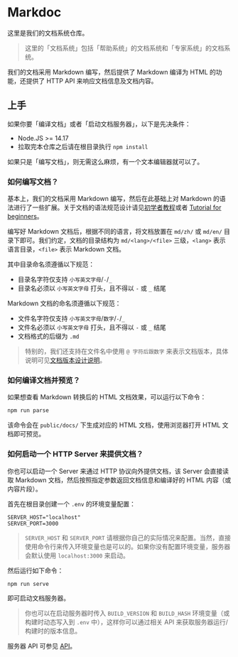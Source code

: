 # Markdoc

这里是我们的文档系统仓库。

> 这里的「文档系统」包括「帮助系统」的文档系统和「专家系统」的文档系统。

我们的文档采用 Markdown 编写，然后提供了 Markdown 编译为 HTML 的功能，还提供了 HTTP API 来响应文档信息及文档内容。

## 上手

如果你要「编译文档」或者「启动文档服务器」，以下是先决条件：

- Node.JS >= 14.17
- 拉取完本仓库之后请在根目录执行 `npm install`

如果只是「编写文档」，则无需这么麻烦，有一个文本编辑器就可以了。

### 如何编写文档？

基本上，我们的文档采用 Markdown 编写，然后在此基础上对 Markdown 的语法进行了一些扩展。关于文档的语法规范设计请见[初学者教程](./md/zh/tutorial.md)或者 [Tutorial for beginners](./md/en/tutorial.md)。

编写好 Markdown 文档后，根据不同的语言，将文档放置在 `md/zh/` 或 `md/en/` 目录下即可。我们约定，文档的目录结构为 `md/<lang>/<file>` 三级，`<lang>` 表示语言目录，`<file>` 表示 Markdown 文档。

其中目录命名须遵循以下规范：

- 目录名字符仅支持 `小写英文字母`/`-`/`_`
- 目录名必须以 `小写英文字母` 打头，且不得以 `-` 或 `_` 结尾

Markdown 文档的命名须遵循以下规范：

- 文件名字符仅支持 `小写英文字母`/`数字`/`-`/`_`
- 文件名必须以 `小写英文字母` 打头，且不得以 `-` 或 `_` 结尾
- 文档格式的后缀为 `.md`

> 特别的，我们还支持在文件名中使用 `@ 字符后跟数字` 来表示文档版本，具体说明可见[文档版本设计说明](./doc-edtion.md)。

### 如何编译文档并预览？

如果想查看 Markdown 转换后的 HTML 文档效果，可以运行以下命令：

```sh
npm run parse
```

该命令会在 `public/docs/` 下生成对应的 HTML 文档，使用浏览器打开 HTML 文档即可预览。

### 如何启动一个 HTTP Server 来提供文档？

你也可以启动一个 Server 来通过 HTTP 协议向外提供文档，该 Server 会直接读取 Markdown 文档，然后按照指定参数返回文档信息和编译好的 HTML 内容（或内容片段）。

首先在根目录创建一个 `.env` 的环境变量配置：

```
SERVER_HOST="localhost"
SERVER_PORT=3000
```

> `SERVER_HOST` 和 `SERVER_PORT` 请根据你自己的实际情况来配置。当然，直接使用命令行来传入环境变量也是可以的。如果你没有配置环境变量，服务器会默认使用 `localhost:3000` 来启动。

然后运行如下命令：

```sh
npm run serve
```

即可启动文档服务器。

> 你也可以在启动服务器时传入 `BUILD_VERSION` 和 `BUILD_HASH` 环境变量（或构建时动态写入到 `.env` 中），这样你可以通过相关 API 来获取服务器运行/构建时的版本信息。

服务器 API 可参见 [API](./api.md)。

